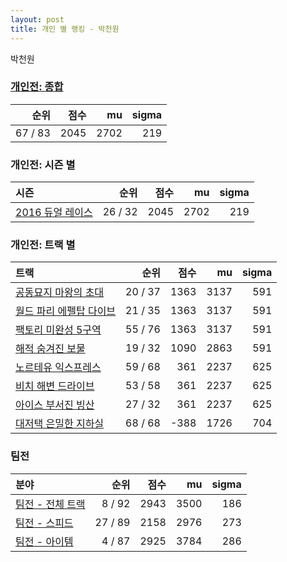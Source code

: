 ```yaml
---
layout: post
title: 개인 별 랭킹 - 박천원
---
```


박천원

### [개인전: 종합](../singles-full)

| 순위 | 점수 | mu | sigma |
|---:|---:|---:|---:|
| 67 / 83 | 2045 | 2702 | 219 |

### 개인전: 시즌 별

| 시즌 | 순위 | 점수 | mu | sigma |
|:---|---:|---:|---:|---:|
| [2016 듀얼 레이스](../s2016_1) | 26 / 32 | 2045 | 2702 | 219 |

### 개인전: 트랙 별

| 트랙 | 순위 | 점수 | mu | sigma |
|:---|---:|---:|---:|---:|
| [공동묘지 마왕의 초대](../mawang) | 20 / 37 | 1363 | 3137 | 591 |
| [월드 파리 에펠탑 다이브](../eifel) | 21 / 35 | 1363 | 3137 | 591 |
| [팩토리 미완성 5구역](../district5) | 55 / 76 | 1363 | 3137 | 591 |
| [해적 숨겨진 보물](../haesumbo) | 19 / 32 | 1090 | 2863 | 591 |
| [노르테유 익스프레스](../noex) | 59 / 68 | 361 | 2237 | 625 |
| [비치 해변 드라이브](../haebyun) | 53 / 58 | 361 | 2237 | 625 |
| [아이스 부서진 빙산](../boobing) | 27 / 32 | 361 | 2237 | 625 |
| [대저택 은밀한 지하실](../jeotaek) | 68 / 68 | -388 | 1726 | 704 |

### 팀전

| 분야 | 순위 | 점수 | mu | sigma |
|:---|---:|---:|---:|---:|
| [팀전 - 전체 트랙](../team-full) | 8 / 92 | 2943 | 3500 | 186 |
| [팀전 - 스피드](../team-speed) | 27 / 89 | 2158 | 2976 | 273 |
| [팀전 - 아이템](../team-item) | 4 / 87 | 2925 | 3784 | 286 |
